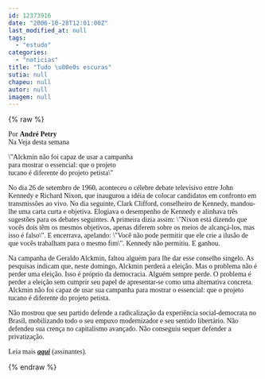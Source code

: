 ```yaml
---
id: 12373916
date: "2006-10-28T12:01:00Z"
last_modified_at: null
tags:
  - "estudo"
categories:
  - "noticias"
title: "Tudo \u00e0s escuras"
sutia: null
chapeu: null
autor: null
imagem: null
---
```

{% raw %}
<p><P><FONT face=Verdana>Por <STRONG>André Petry</STRONG><BR>Na Veja desta semana</FONT></P></p>
<p><P><FONT face=Verdana>\"Alckmin não foi capaz de usar a campanha<BR>para mostrar o essencial: que o projeto<BR>tucano é diferente do projeto petista\"&nbsp;&nbsp; </FONT></P></p>
<p><P><FONT face=Verdana>No dia 26 de setembro de 1960, aconteceu o célebre debate televisivo entre John Kennedy e Richard Nixon, que inaugurou a idéia de colocar candidatos em confronto em transmissões ao vivo. No dia seguinte, Clark Clifford, conselheiro de Kennedy, mandou-lhe uma carta curta e objetiva. Elogiava o desempenho de Kennedy e alinhava três sugestões para os debates seguintes. A primeira dizia assim: \"Nixon está dizendo que vocês dois têm os mesmos objetivos, apenas diferem sobre os meios de alcançá-los, mas isso é falso\". E encerrava, apelando: \"Você não pode permitir que ele crie a ilusão de que vocês trabalham para o mesmo fim\". Kennedy não permitiu. E ganhou. </FONT></P></p>
<p><P><FONT face=Verdana>Na campanha de Geraldo Alckmin, faltou alguém para lhe dar esse conselho singelo. As pesquisas indicam que, neste domingo, Alckmin perderá a eleição. Mas o problema não é perder uma eleição. Isso é próprio da democracia. Alguém sempre perde. O problema é perder a eleição sem cumprir seu papel de apresentar-se como uma alternativa concreta. Alckmin não foi capaz de usar sua campanha para mostrar o essencial: que o projeto tucano é diferente do projeto petista. </FONT></P></p>
<p><P><FONT face=Verdana>Não mostrou que seu partido defende a radicalização da experiência social-democrata no Brasil, mobilizando todo o seu empuxo modernizador e seu sentido libertário. Não defendeu sua crença no capitalismo avançado. Não conseguiu sequer defender a privatização. </FONT></P></p>
<p><P><FONT face=Verdana>Leia mais <STRONG><EM><A href=\"https://veja.abril.uol.com.br/011106/andre_petry.html\" target=_blank>aqui</A></EM></STRONG> (assinantes).</FONT></P> </p>
{% endraw %}